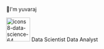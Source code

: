 👋I'm yuvaraj


<img width="64" height="64" alt="icons8-data-science-64" src="https://github.com/user-attachments/assets/f5be9dd3-d670-465e-b241-75d4cdcf3159" />
Data Scientist  Data Analyst 
